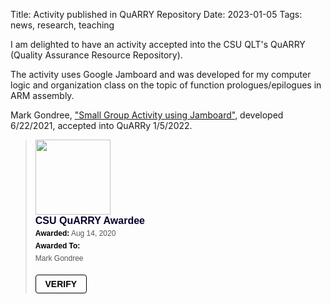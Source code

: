 Title: Activity published in QuARRY Repository
Date: 2023-01-05
Tags: news, research, teaching

I am delighted to have an activity accepted into the CSU QLT's QuARRY (Quality Assurance Resource Repository).

The activity uses Google Jamboard and was developed for my computer logic and organization class on the topic of function prologues/epilogues in ARM assembly.


Mark Gondree, ["Small Group Activity using Jamboard"](https://ocs.calstate.edu/quarry/exemplar/162), developed 6/22/2021, accepted into QuARRy 1/5/2022.

<div class="container-fluid">
  <div class="row">
    <div class="col-md-6">

<blockquote class="badgr-badge" style="font-family: Helvetica, Roboto, &quot;Segoe UI&quot;, Calibri, sans-serif; max-width:250px"><a href="https://api.badgr.io/public/assertions/27rOsX5gSG6wEmXfw5i0Ew?identity__email=gondree%40sonoma.edu"><img width="120px" height="120px" src="https://api.badgr.io/public/assertions/27rOsX5gSG6wEmXfw5i0Ew/image"></a><p class="badgr-badge-name" style="hyphens: auto; overflow-wrap: break-word; word-wrap: break-word;margin: 0; font-size: 16px; font-weight: 600; font-style: normal; font-stretch: normal; line-height: 1.25; letter-spacing: normal; text-align: left; color: #05012c;">CSU QuARRY Awardee</p><p class="badgr-badge-date" style="margin: 0; font-size: 12px; font-style: normal; font-stretch: normal; line-height: 1.67; letter-spacing: normal; text-align: left; color: #555555;"><strong style="font-size: 12px; font-weight: bold; font-style: normal; font-stretch: normal; line-height: 1.67; letter-spacing: normal; text-align: left; color: #000;">Awarded:</strong> Aug 14, 2020</p><p class="badgr-badge-recipient" style="margin: 0; font-size: 12px; font-style: normal; font-stretch: normal; line-height: 1.67; letter-spacing: normal; text-align: left; color: #555555;"><strong style="font-size: 12px; font-weight: bold; font-style: normal; font-stretch: normal; line-height: 1.67; letter-spacing: normal; text-align: left; color: #000;">Awarded To:</strong><span style="display: block;"> Mark Gondree</span></p><p style="margin: 16px 0; padding: 0;"><a class="badgr-badge-verify" target="_blank" href="https://badgecheck.io?url=https%3A%2F%2Fapi.badgr.io%2Fpublic%2Fassertions%27rOsX5gSG6wEmXfw5i0Ew%3Fidentity__email%3Dgondree%2540sonoma.edu&amp;identity__email=gondree%40sonoma.edu" style="box-sizing: content-box; display: flex; align-items: center; justify-content: center; margin: 0; font-size:14px; font-weight: bold; width: 48px; height: 16px; border-radius: 4px; border: solid 1px black; text-decoration: none; padding: 6px 16px; margin: 16px 0; color: black;">VERIFY</a></p><script async="async" src="https://badgr.com/assets/widgets.bundle.js"></script></blockquote>
    </div>
  </div>
</div>
